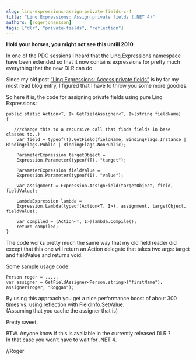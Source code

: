 ```yaml
---
slug: linq-expressions-assign-private-fields-c-4
title: "Linq Expressions: Assign private fields (.NET 4)"
authors: [rogerjohansson]
tags: ["dlr", "private-fields", "reflection"]
---
```

**Hold your horses, you might not see this untill 2010**

<!-- truncate -->

In one of the PDC sessions I heard that the Linq.Expressions namespace have been extended so that it now contains expressions for pretty much everything that the new DLR can do.

Since my old post [“Linq Expressions: Access private fields”](http://rogeralsing.com/2008/02/26/linq-expressions-access-private-fields/) is by far my most read blog entry, I figured that I have to throw you some more goodies.

So here it is, the code for assigning private fields using pure Linq Expressions:

```
public static Action<T, I> GetFieldAssigner<T, I>(string fieldName)
{

   ///change this to a recursive call that finds fields in base classes to..)
    var field = typeof(T).GetField(fieldName, BindingFlags.Instance | BindingFlags.Public | BindingFlags.NonPublic); 

    ParameterExpression targetObject =
    Expression.Parameter(typeof(T), "target");

    ParameterExpression fieldValue =
    Expression.Parameter(typeof(I), "value");

    var assignment = Expression.AssignField(targetObject, field, fieldValue);

    LambdaExpression lambda =
    Expression.Lambda(typeof(Action<T, I>), assignment, targetObject, fieldValue);

    var compiled = (Action<T, I>)lambda.Compile();
    return compiled;
}
```

The code works pretty much the same way that my old field reader did except that this one will return an Action delegate that takes two args: target and fieldValue and returns void.

Some sample usage code:

```
Person roger = .....
var assigner = GetFieldAssigner<Person,string>("firstName");
assigner(roger, "Roggan");
```

By using this approach you get a nice performance boost of about 300 times vs. using reflection with FieldInfo.SetValue.  
(Assuming that you cache the assigner that is)

Pretty sweet.

BTW. Anyone know if this is available in the currently released DLR ?  
In that case you won’t have to wait for .NET 4.

//Roger
